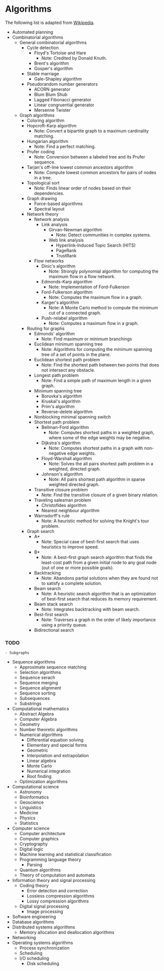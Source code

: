 # Algorithms
The following list is adapted from [Wikipedia](https://en.wikipedia.org/wiki/List_of_algorithms).
- Automated planning
- Combinatorial algorithms
  - General combinatorial algorithms
    - Cycle detection
      - Floyd's Tortoise and Hare
        - Note: Credited by Donald Knuth.
      - Brent's algorithm
      - Gosper's algorithm
    - Stable marriage
      - Gale-Shapley algorithm
    - Pseudorandom number generators
      - ACORN generator
      - Blum Blum Shub
      - Lagged Fibonacci generator
      - Linear congruential generator
      - Mersenne Twister
  - Graph algorithms
    - Coloring algorithm
    - Hopcroft-Karp algorithm
      - Note: Convert a bipartite graph to a maximum cardinality matching.
    - Hungarian algorithm
      - Note: Find a perfect matching.
    - Prufer coding
      - Note: Conversion between a labeled tree and its Prufer sequence.
    - Tarjan's off-line lowest common ancestors algorithm
      - Note: Compute lowest common ancestors for pairs of nodes in a tree.
    - Topological sort
      - Note: Finds linear order of nodes based on their dependencies.
    - Graph drawing
      - Force-based algorithms
      - Spectral layout
    - Network theory
      - Network analysis
        - Link analysis
          - Girvan-Newman algorithm
            - Note: Detect communities in complex systems.
          - Web link analysis
            - Hyperlink-Induced Topic Search (HITS)
            - PageRank
            - TrustRank
      - Flow networks
        - Dinic's algorithm
          - Note: Strongly polynomial algorithm for computing the maximum flow
            in a flow network.
        - Edmonds-Karp algorithm
          - Note: Implementation of Ford-Fulkerson
        - Ford-Fulkerson algorithm
          - Note: Computes the maximum flow in a graph.
        - Karger's algorithm
          - Note: A Monte Carlo method to compute the minimum cut of a
            connected graph.
        - Push-relabel algorithm
          - Note: Computes a maximum flow in a graph.
    - Routing for graphs
      - Edmonds' algorithm
        - Note: Find maximum or minimum branchings
      - Euclidean minimum spanning tree
        - Note: Algorithms for computing the minimum spanning tree of a set of
          points in the plane.
      - Euclidean shortest path problem
        - Note: Find the shortest path between two points that does not
          intersect any obstacle.
      - Longest path problem
        - Note: Find a simple path of maximum length in a given graph.
      - Minimum spanning tree
        - Boruvka's algorithm
        - Kruskal's algorithm
        - Prim's algorithm
        - Reverse-delete algorithm
      - Nonblocking minimal spanning switch
      - Shortest path problem
        - Bellman-Ford algorithm
          - Note: Computes shortest paths in a weighted graph, where some of
            the edge weights may be negative.
        - Dijkstra's algorithm
          - Note: Computes shortest paths in a graph with non-negative edge
            weights.
        - Floyd-Warshall algorithm
          - Note: Solves the all pairs shortest path problem in a weighted,
            directed graph.
        - Johnson's algorithm
          - Note: All pairs shortest path algorithm in sparse weighted
            directed graph.
      - Transitive closure problem
        - Note: Find the transitive closure of a given binary relation.
      - Traveling salesman problem
        - Christofides algorithm
        - Nearest neighbour algorithm
      - Warnsdorff's rule
        - Note: A heuristic method for solving the Knight's tour problem.
    - Graph search
      - A*
        - Note: Special case of best-first search that uses heuristics to
        improve speed.
      - B*
        - Note: A best-first graph search algorithm that finds the least-cost
          path from a given initial node to any goal node (out of one or more
          possible goals).
      - Backtracking
        - Note: Abandons partial solutions when they are found not to satisfy a
          complete solution.
      - Beam search
        - Note: A heuristic search algorithm that is an optimization of
          best-first search that reduces its memory requirement.
      - Beam stack search
        - Note: Integrates backtracking with beam search.
      - Best-first search
        - Note: Traverses a graph in the order of likely importance using a
          priority queue.
      - Bidirectional search
### TODO
    - Subgraphs
  - Sequence algorithms
    - Approximate sequence matching
    - Selection algorithms
    - Sequence serach
    - Sequence merging
    - Sequence alignment
    - Sequence sorting
    - Subsequences
    - Substrings
- Computational mathematics
  - Abstract Algebra
  - Computer Algebra
  - Geometry
  - Number theoretic algorithms
  - Numerical algorithms
    - Differential equation solving
    - Elementary and special forms
    - Geometric
    - Interpolation and extrapolation
    - Linear algebra
    - Monte Carlo
    - Numerical integration
    - Root finding
  - Optimization algorithms
- Computational science
  - Astronomy
  - Bioinformatics
  - Geoscience
  - Linguistics
  - Medicine
  - Physics
  - Statistics
- Computer science
  - Computer architecture
  - Computer graphics
  - Cryptography
  - Digital logic
  - Machine learning and statistical classification
  - Programming language theory
    - Parsing
  - Quantum algorithms
  - Theory of computation and automata
- Information theory and signal processing
  - Coding theory
    - Error detection and correction
    - Lossless compression algorithms
    - Lossy compression algorithms
  - Digital signal processing
    - Image processing
- Software engineering
- Database algorithms
- Distributed systems algorithms
  - Memory allocation and deallocation algorithms
- Networking
- Operating systems algorithms
  - Process synchronization
  - Scheduling
  - I/O scheduling
    - Disk scheduling
